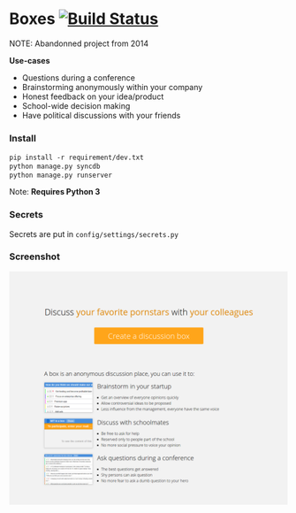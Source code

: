 Boxes [![Build Status](https://api.travis-ci.org/mdamien/boxes.png)](https://travis-ci.org/MDamien/boxes)
=======

NOTE: Abandonned project from 2014

**Use-cases**

- Questions during a conference
- Brainstorming anonymously within your company
- Honest feedback on your idea/product
- School-wide decision making
- Have political discussions with your friends

### Install

    pip install -r requirement/dev.txt
    python manage.py syncdb
    python manage.py runserver

Note: **Requires Python 3**

### Secrets

Secrets are put in `config/settings/secrets.py`

### Screenshot

![alt tag](https://raw.githubusercontent.com/mdamien/boxes/master/screenshot.png)

